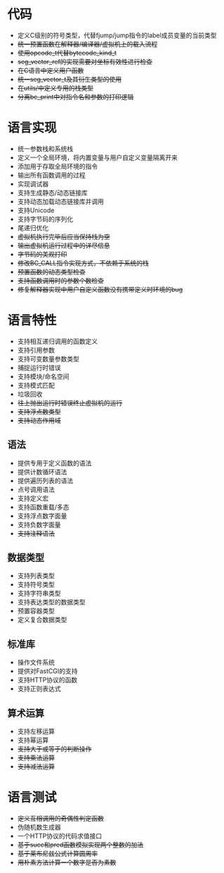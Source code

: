 # 代码

* 定义C级别的符号类型，代替fjump/jump指令的label成员变量的当前类型
* <del>统一预置函数在解释器/编译器/虚拟机上的载入流程</del>
* <del>使用opcode\_t代替bytecode\_kind\_t</del>
* <del>seg\_vector\_ref的实现需要对坐标有效性进行检查</del>
* <del>在C语言中定义用户函数</del>
* <del>统一seg\_vector\_t及其衍生类型的使用</del>
* <del>在utils/中定义专用的栈类型</del>
* <del>分离bc_print中对指令名和参数的打印逻辑</del>

# 语言实现

* 统一参数栈和系统栈
* 定义一个全局环境，将内置变量与用户自定义变量隔离开来
* 添加用于存取全局环境的指令
* 输出所有函数调用的过程
* 实现调试器
* 支持生成静态/动态链接库
* 支持动态加载动态链接库并调用
* 支持Unicode
* 支持字节码的序列化
* 尾递归优化
* <del>虚拟机执行完毕后应当保持栈为空</del>
* <del>输出虚拟机运行过程中的详尽信息</del>
* <del>字节码的美观打印</del>
* <del>修改BC_CALL指令实现方式，不依赖于系统的栈</del>
* <del>预置函数的动态类型检查</del>
* <del>支持函数调用时的参数个数检查</del>
* <del>修复解释器实现中用户自定义函数没有携带定义时环境的bug</del>

# 语言特性

* 支持相互递归调用的函数定义
* 支持引用参数
* 支持可变数量参数类型
* 捕捉运行时错误
* 支持模块/命名空间
* 支持模式匹配
* 垃圾回收
* <del>往上抛出运行时错误终止虚拟机的运行</del>
* <del>支持浮点数类型</del>
* <del>支持动态作用域</del>

## 语法

* 提供专用于定义函数的语法
* 提供计数循环语法
* 提供遍历列表的语法
* 点号调用语法
* 支持定义宏
* 支持函数重载/多态
* 支持浮点数字面量
* 支持负数字面量
* <del>支持注释语法</del>

## 数据类型

* 支持列表类型
* 支持符号类型
* 支持字符串类型
* 支持表达类型的数据类型
* 预置容器类型
* 定义复合数据类型

## 标准库

* 操作文件系统
* 提供对FastCGI的支持
* 支持HTTP协议的函数
* 支持正则表达式

## 算术运算

* 支持左移运算
* 支持幂运算
* <del>支持大于或等于的判断操作</del>
* <del>支持乘法运算</del>
* <del>支持减法运算</del>

# 语言测试

* <del>定义互相调用的奇偶性判定函数</del>
* 伪随机数生成器
* 一个HTTP协议的代码求值接口
* <del>基于succ和pred函数模拟实现两个整数的加法</del>
* <del>基于莱布尼兹公式计算圆周率</del>
* <del>用朴素方法计算一个数字是否为素数</del>

